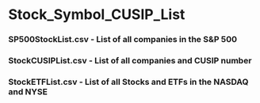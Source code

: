 # Stock_Symbol_CUSIP_List

### SP500StockList.csv - List of all companies in the S&P 500
### StockCUSIPList.csv - List of all companies and CUSIP number
### StockETFList.csv   - List of all Stocks and ETFs in the NASDAQ and NYSE

